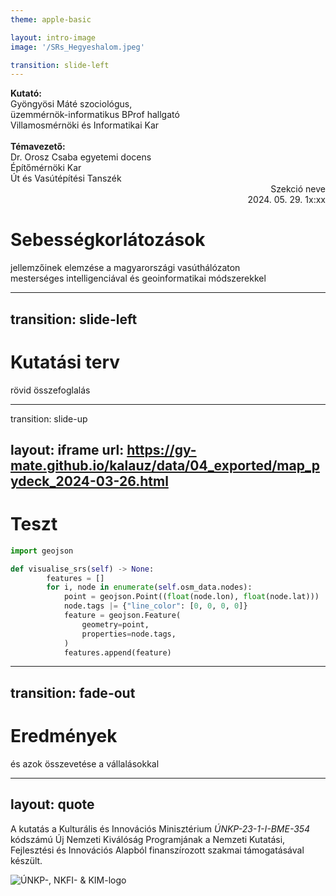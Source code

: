 ```yaml
---
theme: apple-basic

layout: intro-image
image: '/SRs_Hegyeshalom.jpeg'

transition: slide-left
---
```


<div class="absolute top-10">
	<span class="font-200">
		<b>Kutató:</b><br>
		Gyöngyösi Máté szociológus,<br>
		üzemmérnök-informatikus BProf hallgató<br>
		Villamosmérnöki és Informatikai Kar<br><br>
		<b>Témavezető:</b><br>
		Dr. Orosz Csaba egyetemi docens<br>
		Építőmérnöki Kar<br>
		Út és Vasútépítési Tanszék
	</span>
</div>

<div style="text-align: right">
	<span class="font-200">
		Szekció neve<br>
        2024. 05. 29. 1x:xx
	</span>
</div>

<div class="absolute bottom-10">
	<h1>Sebességkorlátozások</h1>
	<p>jellemzőinek elemzése a magyarországi vasúthálózaton<br>
mesterséges intelligenciával és geoinformatikai módszerekkel</p>
</div>

---
transition: slide-left
---

# Kutatási terv

rövid összefoglalás

---
transition: slide-up

layout: iframe
url: https://gy-mate.github.io/kalauz/data/04_exported/map_pydeck_2024-03-26.html
---

# Teszt

```python
import geojson

def visualise_srs(self) -> None:
        features = []
        for i, node in enumerate(self.osm_data.nodes):
            point = geojson.Point((float(node.lon), float(node.lat)))
            node.tags |= {"line_color": [0, 0, 0, 0]}
            feature = geojson.Feature(
                geometry=point,
                properties=node.tags,
            )
            features.append(feature)
```

---
transition: fade-out
---

# Eredmények

és azok összevetése a vállalásokkal

---
layout: quote
---

A kutatás a Kulturális és Innovációs Minisztérium *ÚNKP-23-1-I-BME-354* kódszámú Új Nemzeti Kiválóság Programjának a Nemzeti Kutatási, Fejlesztési és Innovációs Alapból finanszírozott szakmai támogatásával készült.

![ÚNKP-, NKFI- & KIM-logo](/funding.svg)